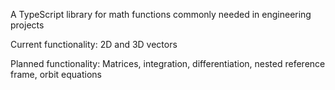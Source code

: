 A TypeScript library for math functions commonly needed in engineering projects

Current functionality: 2D and 3D vectors

Planned functionality: Matrices, integration, differentiation, nested reference frame, orbit equations
